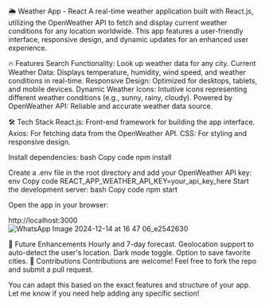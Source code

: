 
🌦️ Weather App - React
A real-time weather application built with React.js, utilizing the OpenWeather API to fetch and display current weather conditions for any location worldwide. This app features a user-friendly interface, responsive design, and dynamic updates for an enhanced user experience.

🔥 Features
Search Functionality: Look up weather data for any city.
Current Weather Data: Displays temperature, humidity, wind speed, and weather conditions in real-time.
Responsive Design: Optimized for desktops, tablets, and mobile devices.
Dynamic Weather Icons: Intuitive icons representing different weather conditions (e.g., sunny, rainy, cloudy).
Powered by OpenWeather API: Reliable and accurate weather data source.


🛠️ Tech Stack
React.js: Front-end framework for building the app interface.
Axios: For fetching data from the OpenWeather API.
CSS: For styling and responsive design.


Install dependencies:
bash
Copy code
npm install

Create a .env file in the root directory and add your OpenWeather API key:
env
Copy code
REACT_APP_WEATHER_API_KEY=your_api_key_here
Start the development server:
bash
Copy code
npm start

Open the app in your browser:

http://localhost:3000
![WhatsApp Image 2024-12-14 at 16 47 06_e2542630](https://github.com/user-attachments/assets/67717fa8-415c-4431-9bad-f969c1c07dcd)


🌟 Future Enhancements
Hourly and 7-day forecast.
Geolocation support to auto-detect the user's location.
Dark mode toggle.
Option to save favorite cities.
🤝 Contributions
Contributions are welcome! Feel free to fork the repo and submit a pull request.

You can adapt this based on the exact features and structure of your app. Let me know if you need help adding any specific section!







